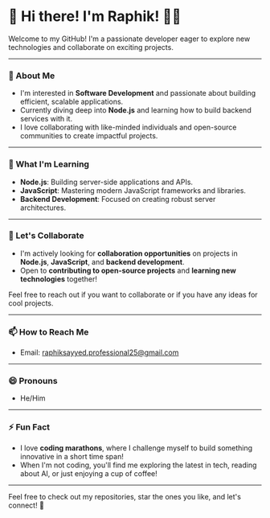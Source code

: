 # 👋 Hi there! I'm Raphik! 👨‍💻

Welcome to my GitHub! I'm a passionate developer eager to explore new technologies and collaborate on exciting projects.

---

### 👀 About Me

- I'm interested in **Software Development** and passionate about building efficient, scalable applications.
- Currently diving deep into **Node.js** and learning how to build backend services with it.
- I love collaborating with like-minded individuals and open-source communities to create impactful projects.
  
---

### 🌱 What I'm Learning

- **Node.js**: Building server-side applications and APIs.
- **JavaScript**: Mastering modern JavaScript frameworks and libraries.
- **Backend Development**: Focused on creating robust server architectures.

---

### 💞️ Let's Collaborate

- I'm actively looking for **collaboration opportunities** on projects in **Node.js**, **JavaScript**, and **backend development**.
- Open to **contributing to open-source projects** and **learning new technologies** together!

Feel free to reach out if you want to collaborate or if you have any ideas for cool projects.

---

### 📫 How to Reach Me

- Email: [raphiksayyed.professional25@gmail.com](mailto:raphiksayyed.professional25@gmail.com)

---

### 😄 Pronouns

- He/Him

---

### ⚡ Fun Fact

- I love **coding marathons**, where I challenge myself to build something innovative in a short time span!
- When I'm not coding, you'll find me exploring the latest in tech, reading about AI, or just enjoying a cup of coffee!

---

Feel free to check out my repositories, star the ones you like, and let's connect! 🚀

